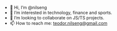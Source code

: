 - 👋 Hi, I’m @nilseng
- 👀 I’m interested in technology, finance and sports.
- 💞️ I’m looking to collaborate on JS/TS projects.
- 📫 How to reach me: teodor.nilseng@gmail.com 

<!---
nilseng/nilseng is a ✨ special ✨ repository because its `README.md` (this file) appears on your GitHub profile.
You can click the Preview link to take a look at your changes.
--->
